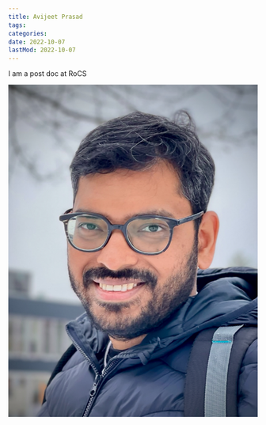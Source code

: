 ```yaml
---
title: Avijeet Prasad
tags:
categories:
date: 2022-10-07
lastMod: 2022-10-07
---
```

I am a post doc at RoCS

![me](../../assets/me.jpeg)
